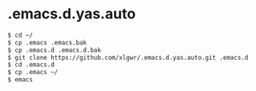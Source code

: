 .emacs.d.yas.auto
=================

```bash
$ cd ~/
$ cp .emacs .emacs.bak
$ cp .emacs.d .emacs.d.bak
$ git clone https://github.com/xlgwr/.emacs.d.yas.auto.git .emacs.d
$ cd .emacs.d
$ cp .emacs ~/
$ emacs
```
